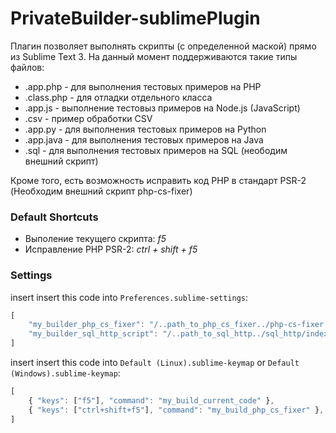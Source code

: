 # PrivateBuilder-sublimePlugin

Плагин позволяет выполнять скрипты (с определенной маской) прямо из Sublime Text 3.
На данный момент поддерживаются такие типы файлов:
* .app.php - для выполнения тестовых примеров на PHP
* .class.php - для отладки отдельного класса
* .app.js - выполнение тестовыз примеров на Node.js (JavaScript)
* .csv - пример обработки CSV
* .app.py - для выполнения тестовых примеров на Python
* .app.java - для выполнения тестовых примеров на Java
* .sql - для выполнения тестовых примеров на SQL (неободим внешний скрипт)

Кроме того, есть возможность исправить код PHP в стандарт PSR-2 (Необходим внешний скрипт php-cs-fixer)


### Default Shortcuts

* Выполение текущего скрипта: _f5_
* Исправление PHP PSR-2: _ctrl + shift + f5_


### Settings

insert insert this code into `Preferences.sublime-settings`:
```javascript
[
    "my_builder_php_cs_fixer": "/..path_to_php_cs_fixer../php-cs-fixer.phar",
    "my_builder_sql_http_script": "/..path_to_sql_http../sql_http/index.php",
]
```

insert insert this code into `Default (Linux).sublime-keymap` or `Default (Windows).sublime-keymap`:
```javascript
[
    { "keys": ["f5"], "command": "my_build_current_code" },
    { "keys": ["ctrl+shift+f5"], "command": "my_build_php_cs_fixer" },
]
```